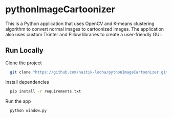 
# pythonImageCartoonizer

This is a Python application that uses OpenCV and K-means clustering algorithm to convert normal images to cartoonized images. The application also uses custom Tkinter and Pillow libraries to create a user-friendly GUI.




## Run Locally

Clone the project

```bash
  git clone "https://github.com/naitik-lodha/pythonImageCartoonizer.git

```


Install dependencies

```bash
  pip install -r requirements.txt
```

Run the app
```bash
  python window.py
```

